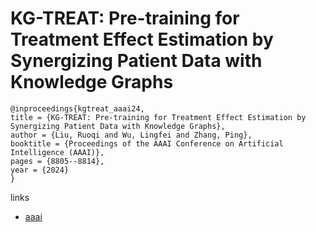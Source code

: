 # KG-TREAT: Pre-training for Treatment Effect Estimation by Synergizing Patient Data with Knowledge Graphs

```
@inproceedings{kgtreat_aaai24,
title = {KG-TREAT: Pre-training for Treatment Effect Estimation by Synergizing Patient Data with Knowledge Graphs},
author = {Liu, Ruoqi and Wu, Lingfei and Zhang, Ping},
booktitle = {Proceedings of the AAAI Conference on Artificial Intelligence (AAAI)},
pages = {8805--8814},
year = {2024}
}
```

links
- [aaai](https://ojs.aaai.org/index.php/AAAI/article/view/28727)
